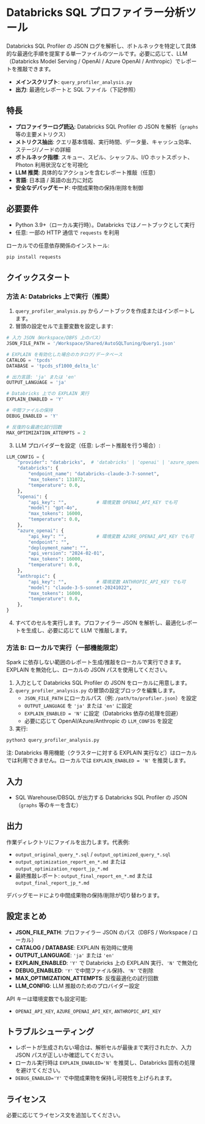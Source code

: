 # Databricks SQL プロファイラー分析ツール

Databricks SQL Profiler の JSON ログを解析し、ボトルネックを特定して具体的な最適化手順を提案する単一ファイルのツールです。必要に応じて、LLM（Databricks Model Serving / OpenAI / Azure OpenAI / Anthropic）でレポートを推敲できます。

- **メインスクリプト**: `query_profiler_analysis.py`
- **出力**: 最適化レポートと SQL ファイル（下記参照）

## 特長
- **プロファイラーログ読込**: Databricks SQL Profiler の JSON を解析（`graphs` 等の主要メトリクス）
- **メトリクス抽出**: クエリ基本情報、実行時間、データ量、キャッシュ効率、ステージ/ノードの詳細
- **ボトルネック指標**: スキュー、スピル、シャッフル、I/O ホットスポット、Photon 利用状況などを可視化
- **LLM 推奨**: 具体的なアクションを含むレポート推敲（任意）
- **言語**: 日本語 / 英語の出力に対応
- **安全なデバッグモード**: 中間成果物の保持/削除を制御

## 必要要件
- Python 3.9+（ローカル実行時）。Databricks ではノートブックとして実行
- 任意: 一部の HTTP 通信で `requests` を利用

ローカルでの任意依存関係のインストール:

```bash
pip install requests
```

## クイックスタート

### 方法 A: Databricks 上で実行（推奨）
1. `query_profiler_analysis.py` からノートブックを作成またはインポートします。
2. 冒頭の設定セルで主要変数を設定します:

```python
# 入力 JSON（Workspace/DBFS 上のパス）
JSON_FILE_PATH = '/Workspace/Shared/AutoSQLTuning/Query1.json'

# EXPLAIN を有効化した場合のカタログ/データベース
CATALOG = 'tpcds'
DATABASE = 'tpcds_sf1000_delta_lc'

# 出力言語: 'ja' または 'en'
OUTPUT_LANGUAGE = 'ja'

# Databricks 上での EXPLAIN 実行
EXPLAIN_ENABLED = 'Y'

# 中間ファイルの保持
DEBUG_ENABLED = 'Y'

# 反復的な最適化試行回数
MAX_OPTIMIZATION_ATTEMPTS = 2
```

3. LLM プロバイダーを設定（任意: レポート推敲を行う場合）:

```python
LLM_CONFIG = {
    "provider": "databricks",  # 'databricks' | 'openai' | 'azure_openai' | 'anthropic'
    "databricks": {
        "endpoint_name": "databricks-claude-3-7-sonnet",
        "max_tokens": 131072,
        "temperature": 0.0,
    },
    "openai": {
        "api_key": "",           # 環境変数 OPENAI_API_KEY でも可
        "model": "gpt-4o",
        "max_tokens": 16000,
        "temperature": 0.0,
    },
    "azure_openai": {
        "api_key": "",           # 環境変数 AZURE_OPENAI_API_KEY でも可
        "endpoint": "",
        "deployment_name": "",
        "api_version": "2024-02-01",
        "max_tokens": 16000,
        "temperature": 0.0,
    },
    "anthropic": {
        "api_key": "",           # 環境変数 ANTHROPIC_API_KEY でも可
        "model": "claude-3-5-sonnet-20241022",
        "max_tokens": 16000,
        "temperature": 0.0,
    },
}
```

4. すべてのセルを実行します。プロファイラー JSON を解析し、最適化レポートを生成し、必要に応じて LLM で推敲します。

### 方法 B: ローカルで実行（一部機能限定）
Spark に依存しない範囲のレポート生成/推敲をローカルで実行できます。EXPLAIN を無効化し、ローカルの JSON パスを使用してください。

1. 入力として Databricks SQL Profiler の JSON をローカルに用意します。
2. `query_profiler_analysis.py` の冒頭の設定ブロックを編集します。
   - `JSON_FILE_PATH` にローカルパス（例: `/path/to/profiler.json`）を設定
   - `OUTPUT_LANGUAGE` を `'ja'` または `'en'` に設定
   - `EXPLAIN_ENABLED = 'N'` に設定（Databricks 依存の処理を回避）
   - 必要に応じて OpenAI/Azure/Anthropic の `LLM_CONFIG` を設定
3. 実行:

```bash
python3 query_profiler_analysis.py
```

注: Databricks 専用機能（クラスターに対する EXPLAIN 実行など）はローカルでは利用できません。ローカルでは `EXPLAIN_ENABLED = 'N'` を推奨します。

## 入力
- SQL Warehouse/DBSQL が出力する Databricks SQL Profiler の JSON（`graphs` 等のキーを含む）

## 出力
作業ディレクトリにファイルを出力します。代表例:
- `output_original_query_*.sql` / `output_optimized_query_*.sql`
- `output_optimization_report_en_*.md` または `output_optimization_report_jp_*.md`
- 最終推敲レポート: `output_final_report_en_*.md` または `output_final_report_jp_*.md`

デバッグモードにより中間成果物の保持/削除が切り替わります。

## 設定まとめ
- **JSON_FILE_PATH**: プロファイラー JSON のパス（DBFS / Workspace / ローカル）
- **CATALOG / DATABASE**: EXPLAIN 有効時に使用
- **OUTPUT_LANGUAGE**: `'ja'` または `'en'`
- **EXPLAIN_ENABLED**: `'Y'` で Databricks 上の EXPLAIN 実行、`'N'` で無効化
- **DEBUG_ENABLED**: `'Y'` で中間ファイル保持、`'N'` で削除
- **MAX_OPTIMIZATION_ATTEMPTS**: 反復最適化の試行回数
- **LLM_CONFIG**: LLM 推敲のためのプロバイダー設定

API キーは環境変数でも設定可能:
- `OPENAI_API_KEY`, `AZURE_OPENAI_API_KEY`, `ANTHROPIC_API_KEY`

## トラブルシューティング
- レポートが生成されない場合は、解析セルが最後まで実行されたか、入力 JSON パスが正しいか確認してください。
- ローカル実行時は `EXPLAIN_ENABLED='N'` を推奨し、Databricks 固有の処理を避けてください。
- `DEBUG_ENABLED='Y'` で中間成果物を保持し可視性を上げられます。

## ライセンス
必要に応じてライセンス文を追加してください。